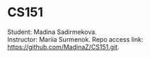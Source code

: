 # CS151
Student: Madina Sadirmekova.  
Instructor: Mariia Surmenok. 
Repo access link: https://github.com/MadinaZ/CS151.git. 

